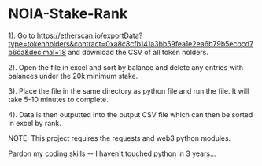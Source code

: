 # NOIA-Stake-Rank

1). Go to https://etherscan.io/exportData?type=tokenholders&contract=0xa8c8cfb141a3bb59fea1e2ea6b79b5ecbcd7b6ca&decimal=18 and download the CSV of all token holders.

2). Open the file in excel and sort by balance and delete any entries with balances under the 20k minimum stake.

3). Place the file in the same directory as python file and run the file. It will take 5-10 minutes to complete.

4). Data is then outputted into the output CSV file which can then be sorted in excel by rank.

NOTE: This project requires the requests and web3 python modules.

Pardon my coding skills -- I haven't touched python in 3 years...
